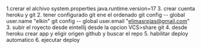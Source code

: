 1.crerar el alchivo system.properties
    java.runtime.version=17
3. crear cuenta heroku y git
2. tener configurado git ene el ordenado
   git config -- global user.name "elkin"
   git config -- global user.email "elimasrpjas@gmail.com"
3. subir el royecto desde eintellij desde la opcion VCS>share git
4. desde heroku crear app y eligir origen github y buscar el repo
5. habilitar deploy automatico
6. ejecutar deploy